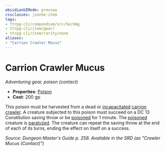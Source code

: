 ```yaml
---
obsidianUIMode: preview
cssclasses: json5e-item
tags:
- ttrpg-cli/compendium/src/5e/dmg
- ttrpg-cli/item/gear/
- ttrpg-cli/item/rarity/none
aliases: 
- "Carrion Crawler Mucus"
---
```

# Carrion Crawler Mucus
*Adventuring gear, poison (contact)*  


- **Properties**: [Poison](3-Mechanics/CLI/rules/item-properties.md#Poison)
- **Cost**: 200 gp

This poison must be harvested from a dead or [incapacitated](3-Mechanics/CLI/rules/conditions.md#Incapacitated) [carrion crawler](3-Mechanics/CLI/bestiary/monstrosity/carrion-crawler.md). A creature subjected to this poison must succeed on a DC 13 Constitution saving throw or be [poisoned](3-Mechanics/CLI/rules/conditions.md#Poisoned) for 1 minute. The [poisoned](3-Mechanics/CLI/rules/conditions.md#Poisoned) creature is [paralyzed](3-Mechanics/CLI/rules/conditions.md#Paralyzed). The creature can repeat the saving throw at the end of each of its turns, ending the effect on itself on a success.

*Source: Dungeon Master's Guide p. 258. Available in the <span title='Systems Reference Document (5.1)'>SRD</span> (as "Crawler Mucus (Contact)")*